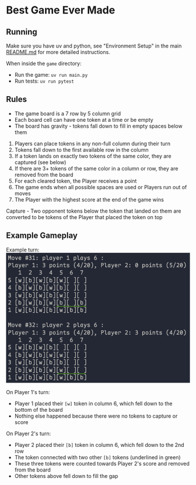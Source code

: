 # Best Game Ever Made

## Running

Make sure you have uv and python, see "Environment Setup" in the main [README.md](../README.md) for more detailed instructions.

When inside the `game` directory:
- Run the game: `uv run main.py`
- Run tests: `uv run pytest`

## Rules

- The game board is a 7 row by 5 column grid
- Each board cell can have one token at a time or be empty
- The board has gravity - tokens fall down to fill in empty spaces below them

1. Players can place tokens in any non-full column during their turn
2. Tokens fall down to the first available row in the column
3. If a token lands on exactly two tokens of the same color, they are captured (see below)
4. If there are 3+ tokens of the same color in a column or row, they are removed from the board
5. For each cleared token, the Player receives a point
6. The game ends when all possible spaces are used or Players run out of moves
7. The Player with the highest score at the end of the game wins

Capture - Two opponent tokens below the token that landed on them are converted to be tokens of the Player that placed the token on top

## Example Gameplay

Example turn:
![Example Turn](./assets/example-turn.png)

On Player 1's turn:
- Player 1 placed their `[w]` token in column 6, which fell down to the bottom of the board
- Nothing else happened because there were no tokens to capture or score

On Player 2's turn:
- Player 2 placed their `[b]` token in column 6, which fell down to the 2nd row
- The token connected with two other `[b]` tokens (underlined in green)
- These three tokens were counted towards Player 2's score and removed from the board
- Other tokens above fell down to fill the gap
